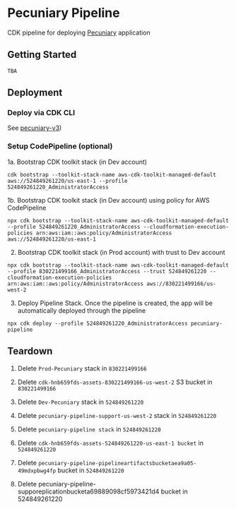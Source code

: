 # Pecuniary Pipeline

CDK pipeline for deploying [Pecuniary](https://github.com/eric-bach/pecuniary-v3) application

## Getting Started

    TBA

## Deployment

### Deploy via CDK CLI

See [pecuniary-v3](https://github.com/eric-bach/pecuniary-v3/README.md))

### Setup CodePipeline (optional)

1a. Bootstrap CDK toolkit stack (in Dev account)

```
cdk bootstrap --toolkit-stack-name aws-cdk-toolkit-managed-default aws://524849261220/us-east-1 --profile 524849261220_AdministratorAccess
```

1b. Bootstrap CDK toolkit stack (in Dev account) using policy for AWS CodePipeline

```
npx cdk bootstrap --toolkit-stack-name aws-cdk-toolkit-managed-default --profile 524849261220_AdministratorAccess --cloudformation-execution-policies arn:aws:iam::aws:policy/AdministratorAccess aws://524849261220/us-east-1
```

2. Bootstrap CDK toolkit stack (in Prod account) with trust to Dev account

```
npx cdk bootstrap --toolkit-stack-name aws-cdk-toolkit-managed-default --profile 830221499166_AdministratorAccess --trust 524849261220 --cloudformation-execution-policies arn:aws:iam::aws:policy/AdministratorAccess aws://830221499166/us-west-2
```

3. Deploy Pipeline Stack. Once the pipeline is created, the app will be automatically deployed through the pipeline

```
npx cdk deploy --profile 524849261220_AdministratorAccess pecuniary-pipeline
```

## Teardown

1. Delete `Prod-Pecuniary` stack in `830221499166`

2. Delete `cdk-hnb659fds-assets-830221499166-us-west-2` S3 bucket in `830221499166`

3. Delete `Dev-Pecuniary` stack in `524849261220`

4. Delete `pecuniary-pipeline-support-us-west-2` stack in `524849261220`

5. Delete `pecuniary-pipeline stack` in `524849261220`

6. Delete `cdk-hnb659fds-assets-524849261220-us-east-1 bucket` in `524849261220`

7. Delete `pecuniary-pipeline-pipelineartifactsbucketaea9a05-49mdxpbwg4fp` bucket in `524849261220`

8. Delete pecuniary-pipeline-supporeplicationbucketa69889098cf5973421d4 bucket in 524849261220

